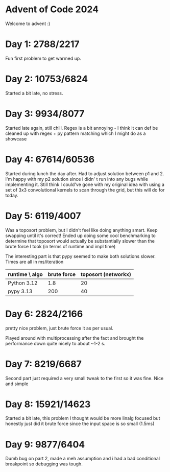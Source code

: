 # Advent of Code 2024

Welcome to advent :)

# Day 1: 2788/2217

Fun first problem to get warmed up.

# Day 2: 10753/6824

Started a bit late, no stress.

# Day 3: 9934/8077

Started late again, still chill. Regex is a bit annoying - I think it can def be cleaned up with regex + py pattern
matching which I might do as a showcase

# Day 4: 67614/60536

Started during lunch the day after. Had to adjust solution between p1 and 2. I'm happy with my p2 solution since i didn'
t run into any bugs while implementing it. Still think I could've gone with my original idea with using a set of 3x3
convolutional kernels to scan through the grid, but this will do for today.

# Day 5: 6119/4007

Was a toposort problem, but I didn't feel like doing anything smart. Keep swapping until it's correct!
Ended up doing some cool benchmarking to determine that toposort would actually be substantially slower than the brute
force I took (in terms of runtime and impl time)

The interesting part is that pypy seemed to make both solutions slower.
Times are all in ms/iteration

| runtime \ algo | brute force | toposort (networkx) |
|----------------|-------------|---------------------|
| Python 3.12    | 1.8         | 20                  |
| pypy 3.13      | 200         | 40                  |

# Day 6: 2824/2166

pretty nice problem, just brute force it as per usual.

Played around with multiprocessing after the fact and brought the performance down quite nicely to about ~1-2 s.

# Day 7: 8219/6687

Second part just required a very small tweak to the first so it was fine. Nice and simple

# Day 8: 15921/14623

Started a bit late, this problem I thought would be more linalg focused but honestly just did it brute force since the
input space is so small (1.5ms)

# Day 9: 9877/6404 

Dumb bug on part 2, made a meh assumption and i had a bad conditional breakpoint so debugging was tough.


